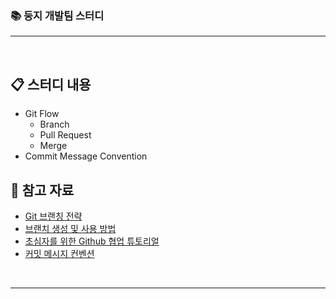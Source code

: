 ### 📚 둥지 개발팀 스터디
---

<br/>

## 📋 스터디 내용  
- Git Flow
  - Branch
  - Pull Request
  - Merge
- Commit Message Convention


## 📖 참고 자료  
- [Git 브랜칭 전략](https://hellowoori.tistory.com/56)
- [브랜치 생성 및 사용 방법](https://goddaehee.tistory.com/274)
- [초심자를 위한 Github 협업 튜토리얼](https://milooy.wordpress.com/2017/06/21/working-together-with-github-tutorial/)
- [커밋 메시지 컨벤션](https://doublesprogramming.tistory.com/256)

<br/>

---
